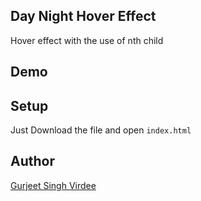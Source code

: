 ## Day Night Hover Effect
Hover effect with the use of nth child

## Demo

## Setup

Just Download the file and open `index.html`

## Author

[Gurjeet Singh Virdee](https://github.com/gurjeetsinghvirdee)